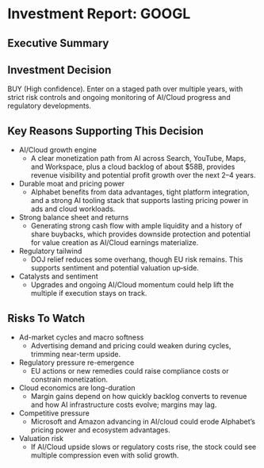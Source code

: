 # Investment Report: GOOGL
## Executive Summary

## Investment Decision
BUY (High confidence). Enter on a staged path over multiple years, with strict risk controls and ongoing monitoring of AI/Cloud progress and regulatory developments.

## Key Reasons Supporting This Decision
- AI/Cloud growth engine
  - A clear monetization path from AI across Search, YouTube, Maps, and Workspace, plus a cloud backlog of about $58B, provides revenue visibility and potential profit growth over the next 2–4 years.
- Durable moat and pricing power
  - Alphabet benefits from data advantages, tight platform integration, and a strong AI tooling stack that supports lasting pricing power in ads and cloud workloads.
- Strong balance sheet and returns
  - Generating strong cash flow with ample liquidity and a history of share buybacks, which provides downside protection and potential for value creation as AI/Cloud earnings materialize.
- Regulatory tailwind
  - DOJ relief reduces some overhang, though EU risk remains. This supports sentiment and potential valuation up‑side.
- Catalysts and sentiment
  - Upgrades and ongoing AI/Cloud momentum could help lift the multiple if execution stays on track.

## Risks To Watch
- Ad-market cycles and macro softness
  - Advertising demand and pricing could weaken during cycles, trimming near-term upside.
- Regulatory pressure re-emergence
  - EU actions or new remedies could raise compliance costs or constrain monetization.
- Cloud economics are long-duration
  - Margin gains depend on how quickly backlog converts to revenue and how AI infrastructure costs evolve; margins may lag.
- Competitive pressure
  - Microsoft and Amazon advancing in AI/cloud could erode Alphabet’s pricing power and ecosystem advantages.
- Valuation risk
  - If AI/Cloud upside slows or regulatory costs rise, the stock could see multiple compression even with solid growth.